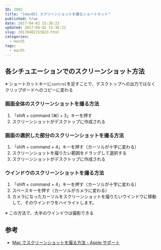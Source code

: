 ```yaml
---
ID: 2992
title: "[macOS] スクリーンショットを撮るショートカット"
published: true
date: 2017-04-02 15:38:23
updated: 2017-04-02 15:38:23
slug: 20170402153823.html
categories:
  - macOS
tags:
  - macOS
---
```


## 各シチュエーションでのスクリーンショット方法

※ ショートカットキーに`control`を足すことで、デスクトップへの出力ではなくクリップボードへのコピーに変わる

### 画面全体のスクリーンショットを撮る方法

1. 「shift + command (⌘) + 3」キーを押す
2. スクリーンショットがデスクトップに作成される

### 画面の選択した部分のスクリーンショットを撮る方法

1. 「shift + command + 4」キーを押す（カーソルが十字に変わる）
2. スクリーンショットを撮りたい範囲をドラッグして選択する
3. スクリーンショットがデスクトップに作成される

### ウインドウのスクリーンショットを撮る方法

1. 「shift + command + 4」キーを押す（カーソルが十字に変わる）
2. スペースキーを押す（カーソルがカメラに変わる）
3. カメラになったカーソルをスクリーンショットを撮りたいウインドウに移動して、そのウインドウをハイライトします。

<p class="text-info">※ この方法で、大半のウインドウは撮影できる</p>

## 参考

- [Mac でスクリーンショットを撮る方法 - Apple サポート](https://support.apple.com/ja-jp/HT201361)
